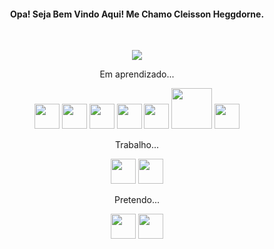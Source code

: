 <h4 align="center">Opa! Seja Bem Vindo Aqui! Me Chamo Cleisson Heggdorne.</h4>
<p>&nbsp;</p>
<p align="center"><img src="https://media3.giphy.com/media/wvQIqJyNBOCjK/giphy.gif?cid=ecf05e472xnza9gnsucrckd1ysswy1skppuduan618uqwe9o&amp;rid=giphy.gif&amp;ct=g" /></p>
<p align="center">
  Em  aprendizado...
</p>
<p align="center"><img src="https://img.icons8.com/ios/344/php.png" width="40px" />
  <img src="https://cdn-icons-png.flaticon.com/512/732/732190.png" width="40px" /> <img src="https://cdn-icons-png.flaticon.com/512/5968/5968267.png" width="40px" />       <img src="https://cdn-icons-png.flaticon.com/512/2721/2721272.png" width="40px" />
  <img src="https://upload.wikimedia.org/wikipedia/commons/thumb/9/9a/Laravel.svg/800px-Laravel.svg.png" width="40px" />
  <img src="https://colinstodd.com/images/posts/matcss-min.png" width="65px" />
  <img src="https://cdn-icons-png.flaticon.com/512/274/274439.png" width="40px" />

</p>

<p align="center">
  Trabalho...
</p>
<p align="center">
<img src="  https://cdn-icons-png.flaticon.com/512/3161/3161115.png" width="40px" />
 <img src="  https://cdn-icons-png.flaticon.com/512/5968/5968342.png" width="40px" />

<p>
<p align="center">
  Pretendo...
</p>
<p align="center"><img src="https://cdn-icons-png.flaticon.com/512/919/919854.png" width="40px" /> 
<img src="https://cdn-icons-png.flaticon.com/512/1822/1822921.png" width="40px" /></p>

